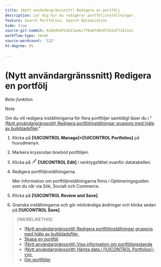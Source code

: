 ```yaml
---
title: (Nytt användargränssnitt) Redigera en portfölj
description: Lär dig hur du redigerar portföljinställningar.
feature: Search Portfolios, Search Optimization
hide: true
source-git-commit: 62de95d7e3d21ae6c7f0a6f40e97352af71411e1
workflow-type: tm+mt
source-wordcount: '122'
ht-degree: 0%

---
```


# (Nytt användargränssnitt) Redigera en portfölj

*Beta-funktion*

>[!NOTE]
>
>Om du vill redigera inställningarna för flera portföljer samtidigt läser du i &quot;[(Nytt användargränssnitt) Redigera portföljinställningar gruppvis med hjälp av bulkbladsfiler](portfolio-bulksheets.md).&quot;

1. Klicka på **[!UICONTROL Manage]>[!UICONTROL Portfolios]** på huvudmenyn.

1. Markera kryssrutan bredvid portföljen.

1. Klicka på ![Redigera](/help/search-social-commerce/assets/edit.png "Redigera") **[!UICONTROL Edit]** i verktygsfältet ovanför datatabellen.

1. Redigera portföljinställningarna.

   Mer information om portföljinställningarna finns i Optimeringsguiden som du når via Sök, Socialt och Commerce.

1. Klicka på **[!UICONTROL Review and Save]**.

1. Granska inställningarna och gör nödvändiga ändringar och klicka sedan på **[!UICONTROL Save]**.

>[!MORELIKETHIS]
>
>* [(Nytt användargränssnitt) Redigera portföljinställningar gruppvis med hjälp av bulkbladsfiler &#x200B;](portfolio-bulksheets.md)
>* [Skapa en portfölj](portfolio-create.md)
>* [(Nytt användargränssnitt) Visa information om portföljprestanda](portfolio-details.md)
>* [(Nytt användargränssnitt) Hämta data i [!UICONTROL Portfolios]-vyn &#x200B;](portfolio-view-report.md)
>* [Om portföljer](portfolio-about.md)